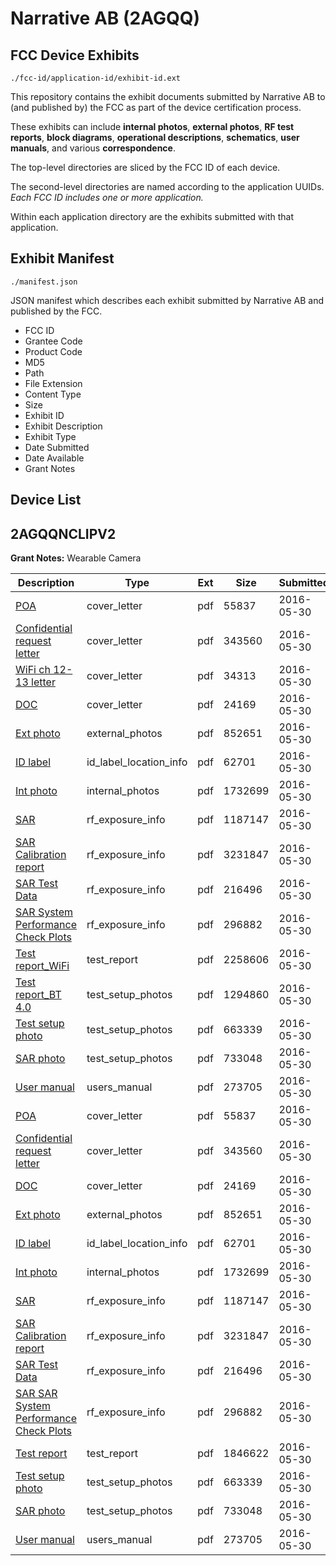 # Narrative AB (2AGQQ)
## FCC Device Exhibits

```
./fcc-id/application-id/exhibit-id.ext
```

This repository contains the exhibit documents submitted by Narrative AB to (and published by) the FCC as part of the device certification process.

These exhibits can include **internal photos**, **external photos**, **RF test reports**, **block diagrams**, **operational descriptions**, **schematics**, **user manuals**, and various **correspondence**.

The top-level directories are sliced by the FCC ID of each device.

The second-level directories are named according to the application UUIDs. *Each FCC ID includes one or more application.*

Within each application directory are the exhibits submitted with that application. 

## Exhibit Manifest

```
./manifest.json
```

JSON manifest which describes each exhibit submitted by Narrative AB and published by the FCC.

- FCC ID
- Grantee Code
- Product Code
- MD5
- Path
- File Extension
- Content Type
- Size
- Exhibit ID
- Exhibit Description
- Exhibit Type
- Date Submitted
- Date Available
- Grant Notes

## Device List
## 2AGQQNCLIPV2
**Grant Notes:** Wearable Camera

| Description | Type | Ext | Size | Submitted | Available |
| ----------- | ---- | --- | ---- | --------- | --------- |
| [POA](2AGQQNCLIPV2/8a05fb6901d6cf2c195811171e2fcafa/3008788.pdf) | cover_letter | pdf | 55837 | 2016-05-30 | 2016-05-30 |
| [Confidential request letter](2AGQQNCLIPV2/8a05fb6901d6cf2c195811171e2fcafa/3008789.pdf) | cover_letter | pdf | 343560 | 2016-05-30 | 2016-05-30 |
| [WiFi ch 12-13 letter](2AGQQNCLIPV2/8a05fb6901d6cf2c195811171e2fcafa/3008790.pdf) | cover_letter | pdf | 34313 | 2016-05-30 | 2016-05-30 |
| [DOC](2AGQQNCLIPV2/8a05fb6901d6cf2c195811171e2fcafa/3008791.pdf) | cover_letter | pdf | 24169 | 2016-05-30 | 2016-05-30 |
| [Ext photo](2AGQQNCLIPV2/8a05fb6901d6cf2c195811171e2fcafa/3008775.pdf) | external_photos | pdf | 852651 | 2016-05-30 | 2016-05-30 |
| [ID label](2AGQQNCLIPV2/8a05fb6901d6cf2c195811171e2fcafa/3008787.pdf) | id_label_location_info | pdf | 62701 | 2016-05-30 | 2016-05-30 |
| [Int photo](2AGQQNCLIPV2/8a05fb6901d6cf2c195811171e2fcafa/3008776.pdf) | internal_photos | pdf | 1732699 | 2016-05-30 | 2016-05-30 |
| [SAR](2AGQQNCLIPV2/8a05fb6901d6cf2c195811171e2fcafa/3008782.pdf) | rf_exposure_info | pdf | 1187147 | 2016-05-30 | 2016-05-30 |
| [SAR Calibration report](2AGQQNCLIPV2/8a05fb6901d6cf2c195811171e2fcafa/3008784.pdf) | rf_exposure_info | pdf | 3231847 | 2016-05-30 | 2016-05-30 |
| [SAR Test Data](2AGQQNCLIPV2/8a05fb6901d6cf2c195811171e2fcafa/3008785.pdf) | rf_exposure_info | pdf | 216496 | 2016-05-30 | 2016-05-30 |
| [SAR System Performance Check Plots](2AGQQNCLIPV2/8a05fb6901d6cf2c195811171e2fcafa/3008786.pdf) | rf_exposure_info | pdf | 296882 | 2016-05-30 | 2016-05-30 |
| [Test report_WiFi](2AGQQNCLIPV2/8a05fb6901d6cf2c195811171e2fcafa/3008779.pdf) | test_report | pdf | 2258606 | 2016-05-30 | 2016-05-30 |
| [Test report_BT 4.0](2AGQQNCLIPV2/8a05fb6901d6cf2c195811171e2fcafa/3008780.pdf) | test_setup_photos | pdf | 1294860 | 2016-05-30 | 2016-05-30 |
| [Test setup photo](2AGQQNCLIPV2/8a05fb6901d6cf2c195811171e2fcafa/3008781.pdf) | test_setup_photos | pdf | 663339 | 2016-05-30 | 2016-05-30 |
| [SAR photo](2AGQQNCLIPV2/8a05fb6901d6cf2c195811171e2fcafa/3008909.pdf) | test_setup_photos | pdf | 733048 | 2016-05-30 | 2016-05-30 |
| [User manual](2AGQQNCLIPV2/8a05fb6901d6cf2c195811171e2fcafa/3008777.pdf) | users_manual | pdf | 273705 | 2016-05-30 | 2016-05-30 |
| [POA](2AGQQNCLIPV2/8549f4452a0a8501a3e4fee7772fa9d3/3008788.pdf) | cover_letter | pdf | 55837 | 2016-05-30 | 2016-05-30 |
| [Confidential request letter](2AGQQNCLIPV2/8549f4452a0a8501a3e4fee7772fa9d3/3008789.pdf) | cover_letter | pdf | 343560 | 2016-05-30 | 2016-05-30 |
| [DOC](2AGQQNCLIPV2/8549f4452a0a8501a3e4fee7772fa9d3/3008791.pdf) | cover_letter | pdf | 24169 | 2016-05-30 | 2016-05-30 |
| [Ext photo](2AGQQNCLIPV2/8549f4452a0a8501a3e4fee7772fa9d3/3008775.pdf) | external_photos | pdf | 852651 | 2016-05-30 | 2016-05-30 |
| [ID label](2AGQQNCLIPV2/8549f4452a0a8501a3e4fee7772fa9d3/3008787.pdf) | id_label_location_info | pdf | 62701 | 2016-05-30 | 2016-05-30 |
| [Int photo](2AGQQNCLIPV2/8549f4452a0a8501a3e4fee7772fa9d3/3008776.pdf) | internal_photos | pdf | 1732699 | 2016-05-30 | 2016-05-30 |
| [SAR](2AGQQNCLIPV2/8549f4452a0a8501a3e4fee7772fa9d3/3008782.pdf) | rf_exposure_info | pdf | 1187147 | 2016-05-30 | 2016-05-30 |
| [SAR Calibration report](2AGQQNCLIPV2/8549f4452a0a8501a3e4fee7772fa9d3/3008784.pdf) | rf_exposure_info | pdf | 3231847 | 2016-05-30 | 2016-05-30 |
| [SAR Test Data](2AGQQNCLIPV2/8549f4452a0a8501a3e4fee7772fa9d3/3008785.pdf) | rf_exposure_info | pdf | 216496 | 2016-05-30 | 2016-05-30 |
| [SAR SAR System Performance Check Plots](2AGQQNCLIPV2/8549f4452a0a8501a3e4fee7772fa9d3/3008786.pdf) | rf_exposure_info | pdf | 296882 | 2016-05-30 | 2016-05-30 |
| [Test report](2AGQQNCLIPV2/8549f4452a0a8501a3e4fee7772fa9d3/3008794.pdf) | test_report | pdf | 1846622 | 2016-05-30 | 2016-05-30 |
| [Test setup photo](2AGQQNCLIPV2/8549f4452a0a8501a3e4fee7772fa9d3/3008781.pdf) | test_setup_photos | pdf | 663339 | 2016-05-30 | 2016-05-30 |
| [SAR photo](2AGQQNCLIPV2/8549f4452a0a8501a3e4fee7772fa9d3/3008909.pdf) | test_setup_photos | pdf | 733048 | 2016-05-30 | 2016-05-30 |
| [User manual](2AGQQNCLIPV2/8549f4452a0a8501a3e4fee7772fa9d3/3008777.pdf) | users_manual | pdf | 273705 | 2016-05-30 | 2016-05-30 |
